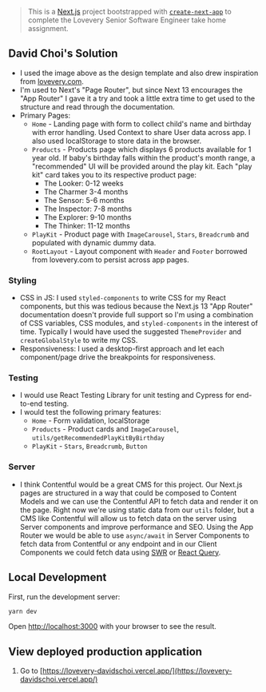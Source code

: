 > This is a [Next.js](https://nextjs.org/) project bootstrapped with [`create-next-app`](https://github.com/vercel/next.js/tree/canary/packages/create-next-app) to complete the Lovevery Senior Software Engineer take home assignment.



## David Choi's Solution

- I used the image above as the design template and also drew inspiration from [lovevery.com](https://lovevery.com).
- I'm used to Next's "Page Router", but since Next 13 encourages the "App Router" I gave it a try and took a little extra time to get used to the structure and read through the documentation.
- Primary Pages:
  - `Home` - Landing page with form to collect child's name and birthday with error handling. Used Context to share User data across app. I also used localStorage to store data in the browser.
  - `Products` - Products page which displays 6 products available for 1 year old. If baby's birthday falls within the product's month range, a "recommended" UI will be provided around the play kit. Each "play kit" card takes you to its respective product page:
    - The Looker: 0-12 weeks
    - The Charmer 3-4 months
    - The Sensor: 5-6 months
    - The Inspector: 7-8 months
    - The Explorer: 9-10 months
    - The Thinker: 11-12 months
  - `PlayKit` - Product page with `ImageCarousel`, `Stars`, `Breadcrumb` and populated with dynamic dummy data.
  - `RootLayout` - Layout component with `Header` and `Footer` borrowed from lovevery.com to persist across app pages.

### Styling
- CSS in JS: I used `styled-components` to write CSS for my React components, but this was tedious because the Next.js 13 "App Router" documentation doesn't provide full support so I'm using a combination of CSS variables, CSS modules, and `styled-components` in the interest of time. Typically I would have used the suggested `ThemeProvider` and `createGlobalStyle` to write my CSS.
- Responsiveness: I used a desktop-first approach and let each component/page drive the breakpoints for responsiveness.

### Testing
- I would use React Testing Library for unit testing and Cypress for end-to-end testing.
- I would test the following primary features:
  - `Home` - Form validation, localStorage
  - `Products` - Product cards and `ImageCarousel`, `utils/getRecommendedPlayKitByBirthday`
  - `PlayKit` - `Stars`, `Breadcrumb`, `Button`

### Server
- I think Contentful would be a great CMS for this project. Our Next.js pages are structured in a way that could be composed to Content Models and we can use the Contentful API to fetch data and render it on the page. Right now we're using static data from our `utils` folder, but a CMS like Contentful will allow us to fetch data on the server using Server components and improve performance and SEO. Using the App Router we would be able to use `async/await` in Server Components to fetch data from Contentful or any endpoint and in our Client Components we could fetch data using [SWR](https://swr.vercel.app/) or [React Query](https://tanstack.com/query/v4). 

## Local Development

First, run the development server:

```bash
yarn dev
```

Open [http://localhost:3000](http://localhost:3000) with your browser to see the result.

## View deployed production application

1. Go to [https://lovevery-davidschoi.vercel.app/](https://lovevery-davidschoi.vercel.app/)